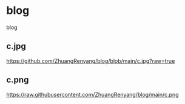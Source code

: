 # blog
blog
## c.jpg
https://github.com/ZhuangRenyang/blog/blob/main/c.jpg?raw=true
## c.png
https://raw.githubusercontent.com/ZhuangRenyang/blog/main/c.png
